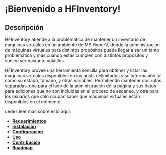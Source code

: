 # ¡Bienvenido a HFInventory!

## Descripción
HFInventory atiende a la problemática de mantener un inventario de máquinas virtuales en un ambiente de MS HyperV, donde la administración de máquinas virtuales para distintos propósitos puede llegar a ser un tanto problemática y más cuando estas cumplen con distintos propósitos y suelen ser bastante volátiles.

HFInventory proveé una herramienta sencilla para obtener y listar las máquinas virtuales disponibles en los hosts delimitados y su información tal como su estado, tamaño, y otras variables. Permitiendo mantener dos rutas separadas, una para el lado de la administración de la página y sus datos para ediciones que no son incluidas en el proceso de escaneo, y otra para los usuarios que solo ocupan saber que máquinas virtuales están disponibles en el momento.

uedes leer más sobre esto aquí:

 - **[Requerimientos](a)**
 - **[Instalación](a)**
 - **[Configuración](a)**
 - **[Uso](a)**
 - **[Contribución](a)**
 - **[Roadmap](a)**
